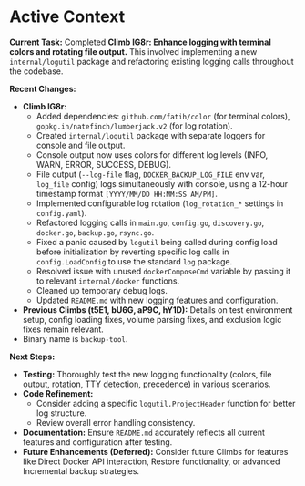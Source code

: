 # Active Context

**Current Task:**
Completed **Climb lG8r: Enhance logging with terminal colors and rotating file output.** This involved implementing a new `internal/logutil` package and refactoring existing logging calls throughout the codebase.

**Recent Changes:**
- **Climb lG8r:**
    - Added dependencies: `github.com/fatih/color` (for terminal colors), `gopkg.in/natefinch/lumberjack.v2` (for log rotation).
    - Created `internal/logutil` package with separate loggers for console and file output.
    - Console output now uses colors for different log levels (INFO, WARN, ERROR, SUCCESS, DEBUG).
    - File output (`--log-file` flag, `DOCKER_BACKUP_LOG_FILE` env var, `log_file` config) logs simultaneously with console, using a 12-hour timestamp format `[YYYY/MM/DD HH:MM:SS AM/PM]`.
    - Implemented configurable log rotation (`log_rotation_*` settings in `config.yaml`).
    - Refactored logging calls in `main.go`, `config.go`, `discovery.go`, `docker.go`, `backup.go`, `rsync.go`.
    - Fixed a panic caused by `logutil` being called during config load before initialization by reverting specific log calls in `config.LoadConfig` to use the standard `log` package.
    - Resolved issue with unused `dockerComposeCmd` variable by passing it to relevant `internal/docker` functions.
    - Cleaned up temporary debug logs.
    - Updated `README.md` with new logging features and configuration.
- **Previous Climbs (t5E1, bU6G, aP9C, hY1D):** Details on test environment setup, config loading fixes, volume parsing fixes, and exclusion logic fixes remain relevant.
- Binary name is `backup-tool`.

**Next Steps:**
- **Testing:** Thoroughly test the new logging functionality (colors, file output, rotation, TTY detection, precedence) in various scenarios.
- **Code Refinement:** 
    - Consider adding a specific `logutil.ProjectHeader` function for better log structure.
    - Review overall error handling consistency.
- **Documentation:** Ensure `README.md` accurately reflects all current features and configuration after testing.
- **Future Enhancements (Deferred):** Consider future Climbs for features like Direct Docker API interaction, Restore functionality, or advanced Incremental backup strategies. 
